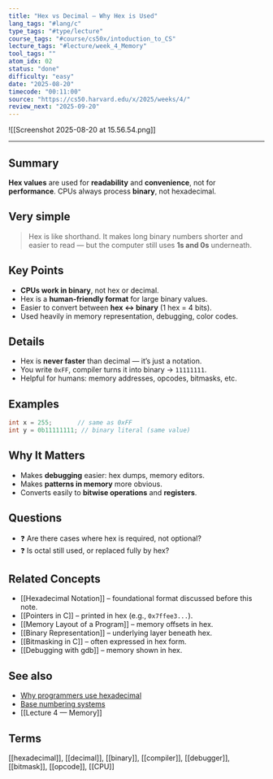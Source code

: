 ```yaml
---
title: "Hex vs Decimal — Why Hex is Used"  
lang_tags: "#lang/c"                                      
type_tags: "#type/lecture"                                      
course_tags: "#course/cs50x/intoduction_to_CS"                                      
lecture_tags: "#lecture/week_4_Memory"                                    
tool_tags: ""                                          
atom_idx: 02                                        
status: "done"                                          
difficulty: "easy"                                       
date: "2025-08-20"                         
timecode: "00:11:00"                                      
source: "https://cs50.harvard.edu/x/2025/weeks/4/"                            
review_next: "2025-09-20"                                  
---
```


![[Screenshot 2025-08-20 at 15.56.54.png]]

---

## Summary
**Hex values** are used for **readability** and **convenience**, not for **performance**. CPUs always process **binary**, not hexadecimal.

## Very simple

> Hex is like shorthand. It makes long binary numbers shorter and easier to read — but the computer still uses **1s and 0s** underneath.

## Key Points
- **CPUs work in binary**, not hex or decimal.
- Hex is a **human-friendly format** for large binary values.
- Easier to convert between **hex ↔ binary** (1 hex = 4 bits).
- Used heavily in memory representation, debugging, color codes.

## Details
- Hex is **never faster** than decimal — it’s just a notation.
- You write `0xFF`, compiler turns it into binary → `11111111`.
- Helpful for humans: memory addresses, opcodes, bitmasks, etc.

## Examples
```c
int x = 255;       // same as 0xFF
int y = 0b11111111; // binary literal (same value)
```

## **Why It Matters**
- Makes **debugging** easier: hex dumps, memory editors.
- Makes **patterns in memory** more obvious.
- Converts easily to **bitwise operations** and **registers**.

## Questions
- ❓ Are there cases where hex is required, not optional?
- ❓ Is octal still used, or replaced fully by hex?

## Related Concepts
- [[Hexadecimal Notation]] – foundational format discussed before this note.
- [[Pointers in C]] – printed in hex (e.g., `0x7ffee3...`).
- [[Memory Layout of a Program]] – memory offsets in hex.
- [[Binary Representation]] – underlying layer beneath hex.
- [[Bitmasking in C]] – often expressed in hex form.
- [[Debugging with gdb]] – memory shown in hex.

## See also
- [Why programmers use hexadecimal](https://stackoverflow.com/questions/114857/why-are-hexadecimal-numbers-used)
- [Base numbering systems](https://www.tutorialspoint.com/computer_logical_organization/number_systems.htm)
- [[Lecture 4 — Memory]]

## Terms
[[hexadecimal]], [[decimal]], [[binary]], [[compiler]], [[debugger]], [[bitmask]], [[opcode]], [[CPU]]
